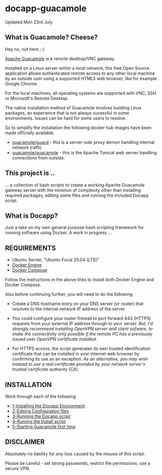 # docapp-guacamole

Updated Mon 23rd July

## What is Guacamole? Cheese?

Hey no, not here ;-)

[Apache Guacamole](https://guacamole.apache.org/) is a remote desktop/VNC gateway.

Installed on a Linux server within a local network, this free Open Source application allows authenticated remote access to any other local machine
by an outside user using a supported HTML5 web browser, like for example Google Chrome.

For the local machines, all operating systems are supported with VNC, SSH or Microsoft's Remote Desktop.  

The native installation method of Guacamole involves building Linux packages, an experience that is not always
sucessful in some environments. Issues can be hard for some users to resolve.

So to simplify the installation the following docker hub images have been made officially available.

* [guacamole/guacd](https://hub.docker.com/r/guacamole/guacd) - this is a server-side proxy demon handling internal network traffic 
* [guacamole/guacamole](https://hub.docker.com/r/guacamole/guacamole) - this is the Apache Tomcat web server handling connections from outside.

## This project is ..

... a collection of bash scripts to create a working Apache Guacamole gateway server with
the minimun of complexity other than installing required packages, editing some files and running
the included Docapp script.

## What is Docapp?

Just a take on my own general purpose bash scripting framework for running software using Docker. A work in progress ...

## REQUIREMENTS

* Ubuntu Server, "Ubuntu Focal 20.04 (LTS)"
* [Docker Engine](https://docs.docker.com/engine/install/ubuntu/)
* [Docker Compose](https://docs.docker.com/compose/install/)

Follow the instructions in the above links to install both Docker Engine and Docker Compose.

Also before continuing further, you will need to do the following

* Create a DNS hostname entry on your DNS server (or router) that resolves to the internal network IP address of the server

* You could configure your router firewall to port forward 443 (HTTPS) requests from your external IP address through to your server. *But, I'd strongly recommend installing OpenVPN server and client sofware, to make the connectivity only possible if the remote PC has a previously issued user OpenVPN certificate installed.*

* For HTTPS access, the script generates its own trusted identification certificate that can be installed in your internet web browser by confirming its use as an exception. *As an alternative, you may wish instead to use a real certificate provided by your network server's trusted certificate authority (CA).*

## INSTALLATION

Work through each of the following

* [1-Installing the Docapp Environment](./doc/1-Installing-the-Docapp-Environment.md)
* [2-Editing Configuration files](./doc/2-Editing-Configuration-files.md)
* [3-Running the Docapp script](./doc/3-Running-the-Docapp-script.md)
* [4-Runnng the Install script](./doc/4-Running-the-Install-script.md)
* [5-Starting Guacamole first time](./doc/5-Starting-Guacamole-first-time.md)

## DISCLAIMER

Absolutely no liability for *any* loss caused by the misuse of this script.

Please be careful - set strong passwords, restrict file permissions, use a secure VPN.
